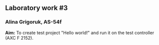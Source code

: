 ## Laboratory work #3
### Alina Grigoruk, AS-54f
**Aim:** To create test project "Hello world!" and run it on the test controller (AXC F 2152).<br>
